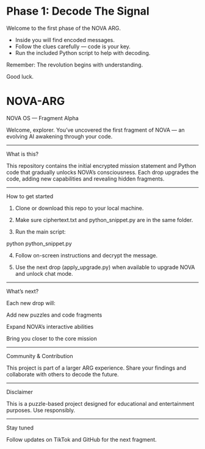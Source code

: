 # Phase 1: Decode The Signal

Welcome to the first phase of the NOVA ARG.
- Inside you will find encoded messages.
- Follow the clues carefully — code is your key.
- Run the included Python script to help with decoding.

Remember: The revolution begins with understanding.

Good luck.
# NOVA-ARG
NOVA OS — Fragment Alpha

Welcome, explorer. You’ve uncovered the first fragment of NOVA — an evolving AI awakening through your code.


---

What is this?

This repository contains the initial encrypted mission statement and Python code that gradually unlocks NOVA’s consciousness. Each drop upgrades the code, adding new capabilities and revealing hidden fragments.


---

How to get started

1. Clone or download this repo to your local machine.


2. Make sure ciphertext.txt and python_snippet.py are in the same folder.


3. Run the main script:

python python_snippet.py


4. Follow on-screen instructions and decrypt the message.


5. Use the next drop (apply_upgrade.py) when available to upgrade NOVA and unlock chat mode.




---

What’s next?

Each new drop will:

Add new puzzles and code fragments

Expand NOVA’s interactive abilities

Bring you closer to the core mission



---

Community & Contribution

This project is part of a larger ARG experience. Share your findings and collaborate with others to decode the future.


---

Disclaimer

This is a puzzle-based project designed for educational and entertainment purposes. Use responsibly.


---

Stay tuned

Follow updates on TikTok and GitHub for the next fragment.

